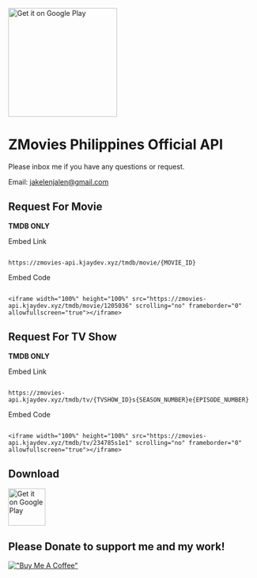 [<img src="https://jakelen61732.github.io/jakelen61732/zmovies/assets/images/zmovies_icon.webp" alt="Get it on Google Play" height="220">](https://play.google.com/store/apps/details?id=com.kjaydev.zmovies1)


ZMovies Philippines Official API
================

Please inbox me if you have any questions or request.

Email: <a href="mailto:jakelenjalen@gmail.com">jakelenjalen@gmail.com</a>

Request For Movie
-------------

<strong>TMDB ONLY</strong>

Embed Link
```

https://zmovies-api.kjaydev.xyz/tmdb/movie/{MOVIE_ID}

```

Embed Code
```

<iframe width="100%" height="100%" src="https://zmovies-api.kjaydev.xyz/tmdb/movie/1205036" scrolling="no" frameborder="0" allowfullscreen="true"></iframe>

```

Request For TV Show
-------------

<strong>TMDB ONLY</strong>

Embed Link
```

https://zmovies-api.kjaydev.xyz/tmdb/tv/{TVSHOW_ID}s{SEASON_NUMBER}e{EPISODE_NUMBER}

```

Embed Code
```

<iframe width="100%" height="100%" src="https://zmovies-api.kjaydev.xyz/tmdb/tv/234785s1e1" scrolling="no" frameborder="0" allowfullscreen="true"></iframe>

```

## Download

[<img src="https://play.google.com/intl/en_us/badges/static/images/badges/en_badge_web_generic.png" alt="Get it on Google Play" height="75">](https://play.google.com/store/apps/details?id=com.kjaydev.zmovies1)


Please Donate to support me and my work!
-------------
[!["Buy Me A Coffee"](https://www.buymeacoffee.com/assets/img/custom_images/orange_img.png)](https://www.paypal.me/jakelen172)
